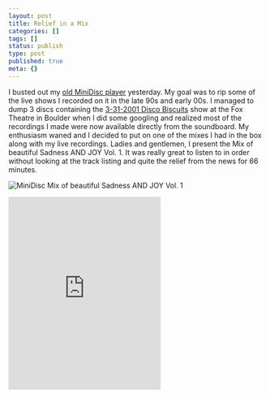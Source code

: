 ```yaml
---
layout: post
title: Relief in a Mix
categories: []
tags: []
status: publish
type: post
published: true
meta: {}
---
```

I busted out my [old MiniDisc player](https://www.minidisc.org/part_Sony_MZ-R50.html) yesterday. My goal was to rip some of the live shows I recorded on it in the late 90s and early 00s. I managed to dump 3 discs containing the [3-31-2001 Disco Biscuits](https://archive.org/details/db2001-03-31.shnf) show at the Fox Theatre in Boulder when I did some googling and realized most of the recordings I made were now available directly from the soundboard. My enthusiasm waned and I decided to put on one of the mixes I had in the box along with my live recordings. Ladies and gentlemen, I present the Mix of beautiful Sadness AND JOY Vol. 1. It was really great to listen to in order without looking at the track listing and quite the relief from the news for 66 minutes.

![MiniDisc Mix of beautiful Sadness AND JOY Vol. 1](https://images.squarespace-cdn.com/content/v1/50272aa4e4b0b1e5ca88eed8/1586816435090-8CK3IXPBT1DONF35WBMT/MiniDisc+Mix+of+beautiful+Sadness+AND+JOY+Vol.+1 "MiniDisc Mix of beautiful Sadness AND JOY Vol. 1")

<iframe src="https://open.spotify.com/embed/playlist/53l8FG3ZGMrft4zteJwApX" width="300" height="380" frameborder="0" allowtransparency="true" allow="encrypted-media"></iframe>
